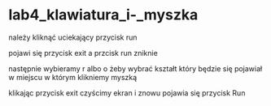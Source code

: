 # lab4_klawiatura_i-_myszka

należy kliknąć uciekający przycisk run

pojawi się przycisk exit a przcisk run zniknie

następnie wybieramy r albo o żeby wybrać kształt który będzie się pojawiał w miejscu w którym klikniemy myszką

klikając przycisk exit czyścimy ekran i znowu pojawia się przycisk Run
